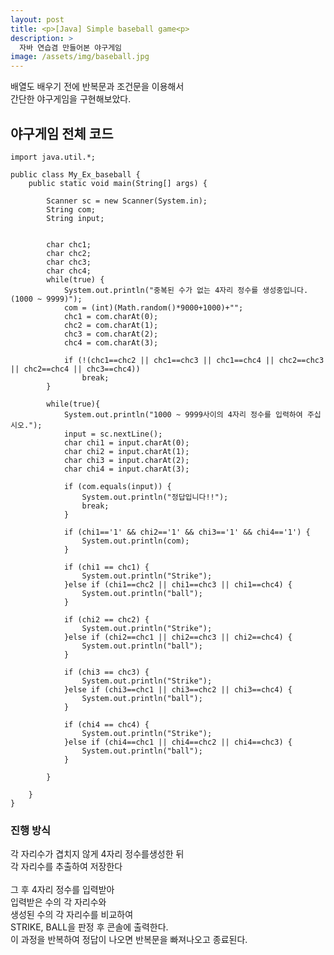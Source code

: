 ```yaml
---
layout: post
title: <p>[Java] Simple baseball game<p>
description: >
  자바 연습겸 만들어본 야구게임
image: /assets/img/baseball.jpg
---
```

 배열도 배우기 전에 반복문과 조건문을 이용해서<br/>
 간단한 야구게임을 구현해보았다.


## 야구게임 전체 코드 

``` 
import java.util.*;

public class My_Ex_baseball {
	public static void main(String[] args) {
		
		Scanner sc = new Scanner(System.in);
		String com;
		String input;
		
		
		char chc1;
		char chc2;
		char chc3;
		char chc4;
		while(true) {
			System.out.println("중복된 수가 없는 4자리 정수를 생성중입니다.(1000 ~ 9999)");
			com = (int)(Math.random()*9000+1000)+"";
		 	chc1 = com.charAt(0);
		 	chc2 = com.charAt(1);
		 	chc3 = com.charAt(2);
		 	chc4 = com.charAt(3);
		 	
		 	if (!(chc1==chc2 || chc1==chc3 || chc1==chc4 || chc2==chc3 || chc2==chc4 || chc3==chc4))
		 		break;
		}
		
		while(true){
			System.out.println("1000 ~ 9999사이의 4자리 정수를 입력하여 주십시오.");
			input = sc.nextLine();
			char chi1 = input.charAt(0);
			char chi2 = input.charAt(1);
			char chi3 = input.charAt(2);
			char chi4 = input.charAt(3);
		
			if (com.equals(input)) {
				System.out.println("정답입니다!!");
				break;
			}
			
			if (chi1=='1' && chi2=='1' && chi3=='1' && chi4=='1') {
				System.out.println(com);
			}
			
			if (chi1 == chc1) {
				System.out.println("Strike");
			}else if (chi1==chc2 || chi1==chc3 || chi1==chc4) {
				System.out.println("ball");
			}
			
			if (chi2 == chc2) {
				System.out.println("Strike");
			}else if (chi2==chc1 || chi2==chc3 || chi2==chc4) {
				System.out.println("ball");
			}
			
			if (chi3 == chc3) {
				System.out.println("Strike");
			}else if (chi3==chc1 || chi3==chc2 || chi3==chc4) {
				System.out.println("ball");
			}
			
			if (chi4 == chc4) {
				System.out.println("Strike");
			}else if (chi4==chc1 || chi4==chc2 || chi4==chc3) {
				System.out.println("ball");
			}
		
		}
		
	}
}

``` 

### 진행 방식
각 자리수가 겹치지 않게 4자리 정수를생성한 뒤 <br>
각 자리수를 추출하여 저장한다   <br>
<br>
그 후 4자리 정수를 입력받아 <br>
입력받은 수의 각 자리수와<br>
생성된 수의 각 자리수를 비교하여<br>
STRIKE, BALL을 판정 후 콘솔에 출력한다.<br>
이 과정을 반복하여 정답이 나오면 반복문을 빠져나오고 종료된다.

